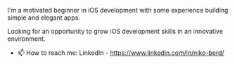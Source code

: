 I'm a motivated beginner in iOS development with some experience building simple and elegant apps. 

Looking for an opportunity to grow iOS development skills in an innovative environment.

- 📫 How to reach me: 
      LinkedIn - https://www.linkedin.com/in/niko-berd/
      
